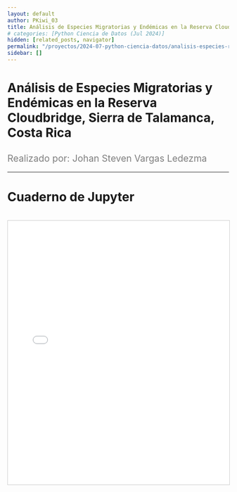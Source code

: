 ```yaml
---
layout: default
author: PKiwi_03
title: Análisis de Especies Migratorias y Endémicas en la Reserva Cloudbridge, Sierra de Talamanca, Costa Rica
# categories: [Python Ciencia de Datos (Jul 2024)]
hidden: [related_posts, navigator]
permalink: "/proyectos/2024-07-python-ciencia-datos/analisis-especies-reserva-cloudbrige.html"
sidebar: []
---
```


# Análisis de Especies Migratorias y Endémicas en la Reserva Cloudbridge, Sierra de Talamanca, Costa Rica

<h2 style="color: gray; font-weight: normal;">
Realizado por: Johan Steven Vargas Ledezma
</h2>

---
# Cuaderno de Jupyter

<br>

<iframe 
    src="/assets/html/2024-07-python/johan_ledezma.html" 
    width="100%" 
    height="600" 
    style="border: 1px solid #ccc;"
></iframe>
